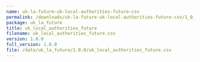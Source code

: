 ```yaml
---
name: uk-la-future-uk-local-authorities-future-csv
permalink: /downloads/uk-la-future-uk-local-authorities-future-csv/1_0_0
package: uk_la_future
title: uk_local_authorities_future
filename: uk_local_authorities_future.csv
version: 1.0.0
full_version: 1.0.0
file: /data/uk_la_future/1.0.0/uk_local_authorities_future.csv
---
```

